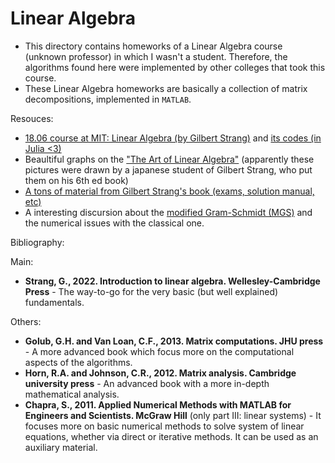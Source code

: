 # Linear Algebra

- This directory contains homeworks of a Linear Algebra course (unknown professor) in which I wasn't a student. Therefore, the algorithms found here were implemented by other colleges that took this course.
- These Linear Algebra homeworks are basically a collection of matrix decompositions, implemented in `MATLAB`.

Resouces:
- [18.06 course at MIT: Linear Algebra (by Gilbert Strang)][1] and [its codes (in Julia <3)][2]
- Beaultiful graphs on the ["The Art of Linear Algebra"][3] (apparently these pictures were drawn by a japanese student of Gilbert Strang, who put them on his 6th ed book)
- [A tons of material from Gilbert Strang's book (exams, solution manual, etc)][4]
- A interesting discursion about the [modified Gram-Schmidt (MGS)][5] and the numerical issues with the classical one.

Bibliography:

Main:
- **Strang, G., 2022. Introduction to linear algebra. Wellesley-Cambridge Press** - The way-to-go for the very basic (but well explained) fundamentals.

Others:
- **Golub, G.H. and Van Loan, C.F., 2013. Matrix computations. JHU press** - A more advanced book which focus more on the computational aspects of the algorithms.
- **Horn, R.A. and Johnson, C.R., 2012. Matrix analysis. Cambridge university press** - An advanced book with a more in-depth mathematical analysis.
- **Chapra, S., 2011. Applied Numerical Methods with MATLAB for Engineers and Scientists. McGraw Hill** (only part III: linear systems) - It focuses more on basic numerical methods to solve system of linear equations, whether via direct or iterative methods. It can be used as an auxiliary material.

[1]: https://web.mit.edu/18.06/www/
[2]: https://github.com/mitmath/1806
[3]: https://github.com/kenjihiranabe/The-Art-of-Linear-Algebra
[4]: https://math.mit.edu/~gs/linearalgebra/
[5]: https://en.wikipedia.org/wiki/Gram%E2%80%93Schmidt_process#Numerical_stability
